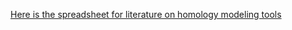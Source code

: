 [Here is the spreadsheet for literature on homology modeling tools](https://docs.google.com/spreadsheets/d/171hznEPYSKGzqP8z6r8S-2LQ0sNS17pqpGCUQFB0yeQ/edit?usp=sharing)
